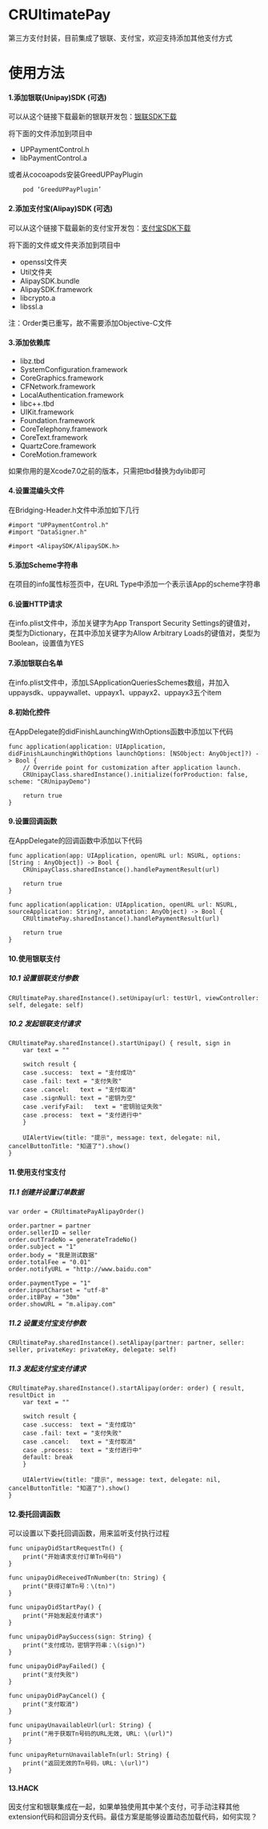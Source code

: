 # CRUltimatePay
第三方支付封装，目前集成了银联、支付宝，欢迎支持添加其他支付方式

# 使用方法
#### 1.添加银联(Unipay)SDK (可选)

可以从这个链接下载最新的银联开发包：[银联SDK下载](https://open.unionpay.com/ajweb/index)

将下面的文件添加到项目中
* UPPaymentControl.h
* libPaymentControl.a

或者从cocoapods安装GreedUPPayPlugin
```
    pod ‘GreedUPPayPlugin’
```

#### 2.添加支付宝(Alipay)SDK (可选)

可以从这个链接下载最新的支付宝开发包：[支付宝SDK下载](http://aopsdkdownload.cn-hangzhou.alipay-pub.aliyun-inc.com/demo/WS_MOBILE_PAY_SDK_BASE.zip?spm=a219a.7629140.0.0.V6vHUG&file=WS_MOBILE_PAY_SDK_BASE.zip)

将下面的文件或文件夹添加到项目中
* openssl文件夹
* Util文件夹
* AlipaySDK.bundle
* AlipaySDK.framework
* libcrypto.a
* libssl.a

注：Order类已重写，故不需要添加Objective-C文件

#### 3.添加依赖库
* libz.tbd
* SystemConfiguration.framework
* CoreGraphics.framework
* CFNetwork.framework
* LocalAuthentication.framework
* libc++.tbd
* UIKit.framework
* Foundation.framework
* CoreTelephony.framework
* CoreText.framework
* QuartzCore.framework
* CoreMotion.framework

如果你用的是Xcode7.0之前的版本，只需把tbd替换为dylib即可

#### 4.设置混编头文件
在Bridging-Header.h文件中添加如下几行
```
#import "UPPaymentControl.h"
#import "DataSigner.h"

#import <AlipaySDK/AlipaySDK.h>
```

#### 5.添加Scheme字符串

在项目的info属性标签页中，在URL Type中添加一个表示该App的scheme字符串

#### 6.设置HTTP请求

在info.plist文件中，添加关键字为App Transport Security Settings的键值对，类型为Dictionary，在其中添加关键字为Allow Arbitrary Loads的键值对，类型为Boolean，设置值为YES

#### 7.添加银联白名单

在info.plist文件中，添加LSApplicationQueriesSchemes数组，并加入uppaysdk、uppaywallet、uppayx1、uppayx2、uppayx3五个item

#### 8.初始化控件
在AppDelegate的didFinishLaunchingWithOptions函数中添加以下代码
```
func application(application: UIApplication, didFinishLaunchingWithOptions launchOptions: [NSObject: AnyObject]?) -> Bool {
    // Override point for customization after application launch.
    CRUnipayClass.sharedInstance().initialize(forProduction: false, scheme: "CRUnipayDemo")
    
    return true
}
```

#### 9.设置回调函数
在AppDelegate的回调函数中添加以下代码
```
func application(app: UIApplication, openURL url: NSURL, options: [String : AnyObject]) -> Bool {
    CRUnipayClass.sharedInstance().handlePaymentResult(url)
    
    return true
}

func application(application: UIApplication, openURL url: NSURL, sourceApplication: String?, annotation: AnyObject) -> Bool {
    CRUltimatePay.sharedInstance().handlePaymentResult(url)
    
    return true
}
```

#### 10.使用银联支付
##### 10.1 设置银联支付参数
```
CRUltimatePay.sharedInstance().setUnipay(url: testUrl, viewController: self, delegate: self)
```
##### 10.2 发起银联支付请求
```
CRUltimatePay.sharedInstance().startUnipay() { result, sign in
    var text = ""
    
    switch result {
    case .success:  text = "支付成功"
    case .fail: text = "支付失败"
    case .cancel:   text = "支付取消"
    case .signNull: text = "密钥为空"
    case .verifyFail:   text = "密钥验证失败"
    case .process:  text = "支付进行中"
    }
    
    UIAlertView(title: "提示", message: text, delegate: nil, cancelButtonTitle: "知道了").show()
}
```

#### 11.使用支付宝支付
##### 11.1 创建并设置订单数据
```
var order = CRUltimatePayAlipayOrder()
        
order.partner = partner
order.sellerID = seller
order.outTradeNo = generateTradeNo()
order.subject = "1"
order.body = "我是测试数据"
order.totalFee = "0.01"
order.notifyURL = "http://www.baidu.com"
        
order.paymentType = "1"
order.inputCharset = "utf-8"
order.itBPay = "30m"
order.showURL = "m.alipay.com"
```
##### 11.2 设置支付宝支付参数
```
CRUltimatePay.sharedInstance().setAlipay(partner: partner, seller: seller, privateKey: privateKey, delegate: self) 
```
##### 11.3 发起支付宝支付请求
```
CRUltimatePay.sharedInstance().startAlipay(order: order) { result, resultDict in
    var text = ""
            
    switch result {
    case .success:  text = "支付成功"
    case .fail: text = "支付失败"
    case .cancel:   text = "支付取消"
    case .process:  text = "支付进行中"
    default: break
    }
            
    UIAlertView(title: "提示", message: text, delegate: nil, cancelButtonTitle: "知道了").show()
}
```

#### 12.委托回调函数
可以设置以下委托回调函数，用来监听支付执行过程
```
func unipayDidStartRequestTn() {
    print("开始请求支付订单Tn号码")
}
    
func unipayDidReceivedTnNumber(tn: String) {
    print("获得订单Tn号：\(tn)")
}
    
func unipayDidStartPay() {
    print("开始发起支付请求")
}
    
func unipayDidPaySuccess(sign: String) {
    print("支付成功，密钥字符串：\(sign)")
}
    
func unipayDidPayFailed() {
    print("支付失败")
}
    
func unipayDidPayCancel() {
    print("支付取消")
}
    
func unipayUnavailableUrl(url: String) {
    print("用于获取Tn号码的URL无效, URL: \(url)")
}
    
func unipayReturnUnavailableTn(url: String) {
    print("返回无效的Tn号码，URL: \(url)")
}
```

#### 13.HACK
因支付宝和银联集成在一起，如果单独使用其中某个支付，可手动注释其他extension代码和回调分支代码。最佳方案是能够设置动态加载代码，如何实现？